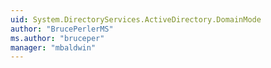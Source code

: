 ```yaml
---
uid: System.DirectoryServices.ActiveDirectory.DomainMode
author: "BrucePerlerMS"
ms.author: "bruceper"
manager: "mbaldwin"
---
```


